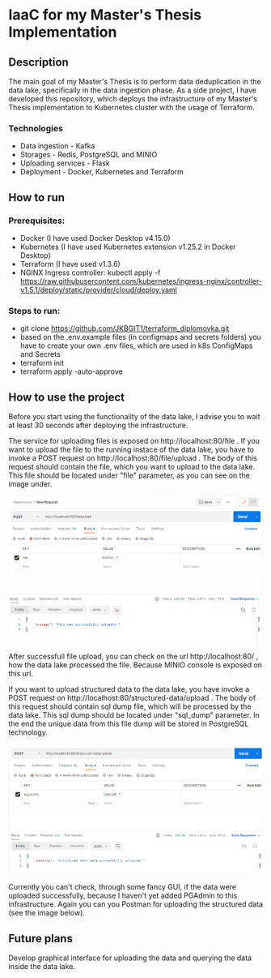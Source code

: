 # IaaC for my Master's Thesis Implementation

## Description
The main goal of my Master's Thesis is to perform data deduplication in the data lake, specifically in the data ingestion phase. As a side project, I have developed this repository, which deploys the infrastructure of my Master's Thesis implementation to Kubernetes cluster with the usage of Terraform.

### Technologies
* Data ingestion - Kafka
* Storages - Redis, PostgreSQL and MINIO
* Uploading services - Flask
* Deployment - Docker, Kubernetes and Terraform

## How to run
### Prerequisites:
* Docker (I have used Docker Desktop v4.15.0)
* Kubernetes (I have used Kubernetes extension v1.25.2 in Docker Desktop)
* Terraform (I have used v1.3.6)
* NGINX Ingress controller: kubectl apply -f https://raw.githubusercontent.com/kubernetes/ingress-nginx/controller-v1.5.1/deploy/static/provider/cloud/deploy.yaml

### Steps to run:
* git clone https://github.com/JKBGIT1/terraform_diplomovka.git
* based on the .env.example files (in configmaps and secrets folders) you have to create your own .env files, which are used in k8s ConfigMaps and Secrets
* terraform init
* terraform apply -auto-approve

## How to use the project
Before you start using the functionality of the data lake, I advise you to wait at least 30 seconds after deploying the infrastructure.

The service for uploading files is exposed on http://localhost:80/file . If you want to upload the file to the running instace of the data lake, you have to invoke a POST request on http://localhost:80/file/upload . 
The body of this request should contain the file, which you want to upload to the data lake. This file should be located under "file" parameter, as you can see on the image under.

![Uploading file to the data lake with Postman](https://github.com/JKBGIT1/terraform_diplomovka/blob/main/imgs/upload_file.png)

After successfull file upload, you can check on the url http://localhost:80/ , how the data lake processed the file. Because MINIO console is exposed on this url.

If you want to upload structured data to the data lake, you have invoke a POST request on http://localhost:80/structured-data/upload .
The body of this request should contain sql dump file, which will be processed by the data lake. This sql dump should be located under "sql_dump" parameter. In the end the unique data from this file dump will be stored in PostgreSQL technology.

![Uploading structured data to the data lake with Postman](https://github.com/JKBGIT1/terraform_diplomovka/blob/main/imgs/structured_data_upload.png)

Currently you can't check, through some fancy GUI, if the data were uploaded successfully, because I haven't yet added PGAdmin to this infrastructure. Again you can you Postman for uploading the structured data (see the image below).

## Future plans
Develop graphical interface for uploading the data and querying the data inside the data lake.
